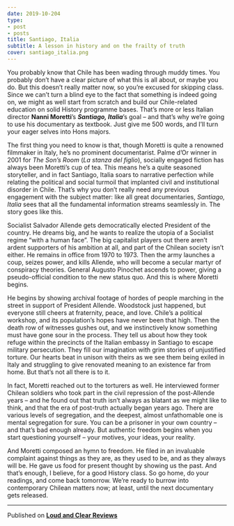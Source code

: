 ```yaml
---
date: 2019-10-204
type:
- post
- posts
title: Santiago, Italia
subtitle: A lesson in history and on the frailty of truth
cover: santiago_italia.png
---
```


You probably know that Chile has been wading through muddy times. You probably don’t have a clear picture of what this is all about, or maybe you do. But this doesn’t really matter now, so you’re excused for skipping class. Since we can’t turn a blind eye to the fact that something is indeed going on, we might as well start from scratch and build our Chile-related education on solid History programme bases. That’s more or less Italian director **Nanni Moretti**’s ***Santiago, Italia***’s goal – and that’s why we’re going to use his documentary as textbook. Just give me 500 words, and I’ll turn your eager selves into Hons majors.

The first thing you need to know is that, though Moretti is quite a renowned filmmaker in Italy, he’s no prominent documentarist. Palme d’Or winner in 2001 for *The Son’s Room* (*La stanza del figlio*), socially engaged fiction has always been Moretti’s cup of tea. This means he’s a quite seasoned storyteller, and in fact Santiago, Italia soars to narrative perfection while relating the political and social turmoil that implanted civil and institutional disorder in Chile. That’s why you don’t really need any previous engagement with the subject matter: like all great documentaries, *Santiago, Italia* sees that all the fundamental information streams seamlessly in. The story goes like this.

Socialist Salvador Allende gets democratically elected President of the country. He dreams big, and he wants to realize the utopia of a Socialist regime “with a human face”. The big capitalist players out there aren’t ardent supporters of his ambition at all, and part of the Chilean society isn’t either. He remains in office from 1970 to 1973. Then the army launches a coup, seizes power, and kills Allende, who will become a secular martyr of conspiracy theories. General Augusto Pinochet ascends to power, giving a pseudo-official condition to the new status quo. And this is where Moretti begins.

He begins by showing archival footage of hordes of people marching in the street in support of President Allende. Woodstock just happened, but everyone still cheers at fraternity, peace, and love. Chile’s a political workshop, and its population’s hopes have never been that high. Then the death row of witnesses gushes out, and we instinctively know something must have gone sour in the process. They tell us about how they took refuge within the precincts of the Italian embassy in Santiago to escape military persecution. They fill our imagination with grim stories of unjustified torture. Our hearts beat in unison with theirs as we see them being exiled in Italy and struggling to give renovated meaning to an existence far from home. But that’s not all there is to it.

In fact, Moretti reached out to the torturers as well. He interviewed former Chilean soldiers who took part in the civil repression of the post-Allende years – and he found out that truth isn’t always as blatant as we might like to think, and that the era of post-truth actually began years ago. There are various levels of segregation, and the deepest, almost unfathomable one is mental segregation for sure. You can be a prisoner in your own country – and that’s bad enough already. But authentic freedom begins when you start questioning yourself – your motives, your ideas, your reality.

And Moretti composed an hymn to freedom. He filed in an invaluable complaint against things as they are, as they used to be, and as they always will be. He gave us food for present thought by showing us the past. And that’s enough, I believe, for a good History class. So go home, do your readings, and come back tomorrow. We’re ready to burrow into contemporary Chilean matters now; at least, until the next documentary gets released.

---
Published on **[Loud and Clear Reviews](loudandclearreviews.com)**
